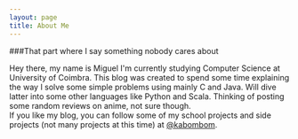 ```yaml
---
layout: page
title: About Me
---
```


###That part where I say something nobody cares about

Hey there, my name is Miguel I'm currently studying Computer Science at University of Coimbra. This blog was created to spend some time explaining the way I solve some simple problems using mainly C and Java. Will dive latter into some other languages like Python and Scala. Thinking of posting some random reviews on anime, not sure though.                     
If you like my blog, you can follow some of my school projects and side projects (not many projects at this time) at [@kabombom](https://github.com/kabombom).

